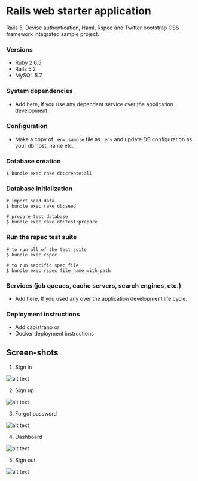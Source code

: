 # Rails web starter application
Rails 5, Devise authentication, Haml, Rspec and Twitter bootstrap CSS framework integrated sample project. 

### Versions
- Ruby 2.6.5
- Rails 5.2
- MySQL 5.7

### System dependencies
- Add here, If you use any dependent service over the application development.

### Configuration
- Make a copy of ```.env.sample``` file as ```.env``` and update DB configuration as your db host, name etc.

### Database creation
```
$ bundle exec rake db:create:all
```

### Database initialization
```
# import seed data
$ bundle exec rake db:seed

# prepare test database
$ bundle exec rake db:test:prepare
```

### Run the rspec test suite
```
# to run all of the test suite
$ bundle exec rspec 

# to run sepcific spec file
$ bundle exec rspec file_name_with_path 
```

### Services (job queues, cache servers, search engines, etc.)
- Add here, If you used any over the application development life cycle.

### Deployment instructions
- Add capistrano or 
- Docker deployment instructions 

## Screen-shots

1. Sign in

![alt text](https://github.com/masudcsesust04/screen-shots/blob/master/rails-boot-starter/sign-in.jpg "Sign in")

2. Sign up

![alt text](https://github.com/masudcsesust04/screen-shots/blob/master/rails-boot-starter/sign-up.jpg "Sign up")

3. Forgot password

![alt text](https://github.com/masudcsesust04/screen-shots/blob/master/rails-boot-starter/forgot-password.jpg "Forgot password")

4. Dashboard

![alt text](https://github.com/masudcsesust04/screen-shots/blob/master/rails-boot-starter/dashboard.jpg "Dashboard")

5. Sign out

![alt text](https://github.com/masudcsesust04/screen-shots/blob/master/rails-boot-starter/sign-out.jpg "Sign out")



